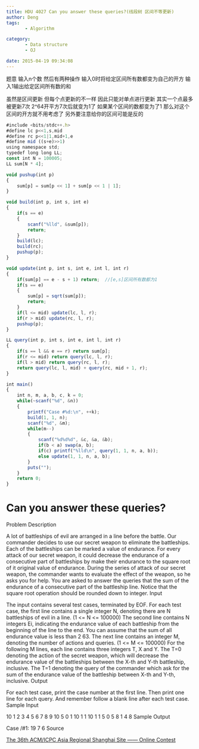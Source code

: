 ```yaml
---
title: HDU 4027 Can you answer these queries?(线段树 区间不等更新)
author: Deng
tags: 
       - Algorithm

category: 
       - Data structure
       - OJ

date: 2015-04-19 09:34:08
---
```

题意 输入n个数 然后有两种操作 输入0时将给定区间所有数都变为自己的开方 输入1输出给定区间所有数的和

虽然是区间更新 但每个点更新的不一样 因此只能对单点进行更新 其实一个点最多被更新7次 2^64开平方7次后就变为1了 如果某个区间的数都变为了1 那么对这个区间的开方就不用考虑了 另外要注意给你的区间可能是反的

```js 
#include <bits/stdc++.h>
#define lc p<<1,s,mid
#define rc p<<1|1,mid+1,e
#define mid ((s+e)>>1)
using namespace std;
typedef long long LL;
const int N = 100005;
LL sum[N * 4];

void pushup(int p)
{
    sum[p] = sum[p << 1] + sum[p << 1 | 1];
}

void build(int p, int s, int e)
{
    if(s == e)
    {
        scanf("%lld", &sum[p]);
        return;
    }
    build(lc);
    build(rc);
    pushup(p);
}

void update(int p, int s, int e, int l, int r)
{
    if(sum[p] == e - s + 1) return;  //[e,s]区间所有数都为1
    if(s == e)
    {
        sum[p] = sqrt(sum[p]);
        return;
    }
    if(l <= mid) update(lc, l, r);
    if(r > mid) update(rc, l, r);
    pushup(p);
}

LL query(int p, int s, int e, int l, int r)
{
    if(s == l && e == r) return sum[p];
    if(r <= mid) return query(lc, l, r);
    if(l > mid) return query(rc, l, r);
    return query(lc, l, mid) + query(rc, mid + 1, r);
}

int main()
{
    int n, m, a, b, c, k = 0;
    while(~scanf("%d", &n))
    {
        printf("Case #%d:\n", ++k);
        build(1, 1, n);
        scanf("%d", &m);
        while(m--)
        {
            scanf("%d%d%d", &c, &a, &b);
            if(b < a) swap(a, b);
            if(c) printf("%lld\n", query(1, 1, n, a, b));
            else update(1, 1, n, a, b);
        }
        puts("");
    }
    return 0;
}
```

# Can you answer these queries?

Problem Description

A lot of battleships of evil are arranged in a line before the battle. Our commander decides to use our secret weapon to eliminate the battleships. Each of the battleships can be marked a value of endurance. For every attack of our secret weapon, it could decrease the endurance of a consecutive part of battleships by make their endurance to the square root of it original value of endurance. During the series of attack of our secret weapon, the commander wants to evaluate the effect of the weapon, so he asks you for help.
You are asked to answer the queries that the sum of the endurance of a consecutive part of the battleship line.
Notice that the square root operation should be rounded down to integer.
Input

The input contains several test cases, terminated by EOF.
For each test case, the first line contains a single integer N, denoting there are N battleships of evil in a line. (1 <= N <= 100000)
The second line contains N integers Ei, indicating the endurance value of each battleship from the beginning of the line to the end. You can assume that the sum of all endurance value is less than 2 63.
The next line contains an integer M, denoting the number of actions and queries. (1 <= M <= 100000)
For the following M lines, each line contains three integers T, X and Y. The T=0 denoting the action of the secret weapon, which will decrease the endurance value of the battleships between the X-th and Y-th battleship, inclusive. The T=1 denoting the query of the commander which ask for the sum of the endurance value of the battleship between X-th and Y-th, inclusive.
Output

For each test case, print the case number at the first line. Then print one line for each query. And remember follow a blank line after each test case.
Sample Input

10 1 2 3 4 5 6 7 8 9 10 5 0 1 10 1 1 10 1 1 5 0 5 8 1 4 8
Sample Output

Case /#1: 19 7 6
Source

[The 36th ACM/ICPC Asia Regional Shanghai Site —— Online Contest](http://acm.hdu.edu.cn/search.php?field=problem&key=The+36th+ACM%2FICPC+Asia+Regional+Shanghai+Site+%A1%AA%A1%AA+Online+Contest&source=1&searchmode=source)